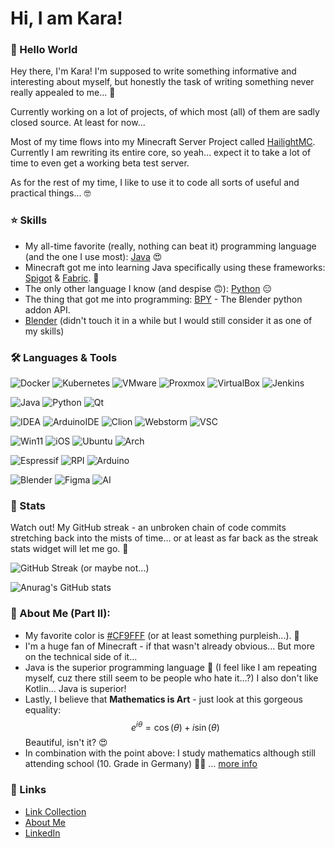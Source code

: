 # Hi, I am Kara!

### 👋 Hello World

Hey there, I'm Kara! I'm supposed to write something informative and interesting about myself, but honestly the task of writing something never really appealed to me... 🥴

Currently working on a lot of projects, of which most (all) of them are sadly closed source. At least for now...

Most of my time flows into my Minecraft Server Project called [HailightMC](https://www.github.com/HailightMC). Currently I am rewriting its entire core, so yeah... expect it to take a lot of time to even get a working beta test server.

As for the rest of my time, I like to use it to code all sorts of useful and practical things... 🤓

### ⭐ Skills

* My all-time favorite (really, nothing can beat it) programming language (and the one I use most): [Java](https://en.wikipedia.org/wiki/Java_(programming_language)) 😍
* Minecraft got me into learning Java specifically using these frameworks: [Spigot](https://www.spigotmc.org) & [Fabric](https://www.fabricmc.net). 🤩
* The only other language I know (and despise 🙃): [Python](https://www.python.org) 😑
* The thing that got me into programming: [BPY](https://docs.blender.org/api/current/index.html) - The Blender python addon API.
* [Blender](https://en.wikipedia.org/wiki/Blender_(software)) (didn't touch it in a while but I would still consider it as one of my skills)

### 🛠️ Languages & Tools
![Docker](https://img.shields.io/badge/Docker-2CA5E0?style=for-the-badge&logo=docker&logoColor=white)
![Kubernetes](https://img.shields.io/badge/kubernetes-326ce5.svg?&style=for-the-badge&logo=kubernetes&logoColor=white)
![VMware](https://img.shields.io/badge/VMware-231f20?style=for-the-badge&logo=VMware&logoColor=white)
![Proxmox](https://img.shields.io/badge/Proxmox-E57000?style=for-the-badge&logo=proxmox&logoColor=white)
![VirtualBox](https://img.shields.io/badge/VirtualBox-21416b?style=for-the-badge&logo=VirtualBox&logoColor=white)
![Jenkins](https://img.shields.io/badge/Jenkins-D24939?style=for-the-badge&logo=Jenkins&logoColor=white)

![Java](https://img.shields.io/badge/Java-ED8B00?style=for-the-badge&logo=openjdk&logoColor=white)
![Python](https://img.shields.io/badge/Python-FFD43B?style=for-the-badge&logo=python&logoColor=blue)
![Qt](https://img.shields.io/badge/Qt-41CD52?style=for-the-badge&logo=qt&logoColor=white)

![IDEA](https://img.shields.io/badge/IntelliJ_IDEA-000000.svg?style=for-the-badge&logo=intellij-idea&logoColor=white)
![ArduinoIDE](https://img.shields.io/badge/Arduino_IDE-00979D?style=for-the-badge&logo=arduino&logoColor=white)
![Clion](https://img.shields.io/badge/CLion-000000?style=for-the-badge&logo=clion&logoColor=white)
![Webstorm](https://img.shields.io/badge/WebStorm-000000?style=for-the-badge&logo=WebStorm&logoColor=white)
![VSC](https://img.shields.io/badge/Visual_Studio_Code-0078D4?style=for-the-badge&logo=visual%20studio%20code&logoColor=white)

![Win11](https://img.shields.io/badge/Windows_11-0078d4?style=for-the-badge&logo=windows-11&logoColor=white)
![iOS](https://img.shields.io/badge/iOS-000000?style=for-the-badge&logo=ios&logoColor=white)
![Ubuntu](https://img.shields.io/badge/Ubuntu-E95420?style=for-the-badge&logo=ubuntu&logoColor=white)
![Arch](https://img.shields.io/badge/Arch_Linux-1793D1?style=for-the-badge&logo=arch-linux&logoColor=white)

![Espressif](https://img.shields.io/badge/espressif-E7352C?style=for-the-badge&logo=espressif&logoColor=white)
![RPI](https://img.shields.io/badge/Raspberry%20Pi-A22846?style=for-the-badge&logo=Raspberry%20Pi&logoColor=white)
![Arduino](https://img.shields.io/badge/Arduino-00979D?style=for-the-badge&logo=Arduino&logoColor=white)

![Blender](https://img.shields.io/badge/blender-%23F5792A.svg?style=for-the-badge&logo=blender&logoColor=white)
![Figma](https://img.shields.io/badge/Figma-F24E1E?style=for-the-badge&logo=figma&logoColor=white)
![AI](https://img.shields.io/badge/Adobe%20Illustrator-FF9A00?style=for-the-badge&logo=adobe%20illustrator&logoColor=white)
  
### 💎 Stats

Watch out! My GitHub streak - an unbroken chain of code commits stretching back into the mists of time... or at least as far back as the streak stats widget will let me go. 🤯

![GitHub Streak](https://streak-stats.demolab.com?user=Kara6432&date_format=j%20M%5B%20Y%5D)
(or maybe not...)

![Anurag's GitHub stats](https://github-readme-stats-eta-six-69.vercel.app/api?username=kara6432&include_all_commits=true)

### 🤪 About Me (Part II):

* My favorite color is [#CF9FFF](https://github.com/Kara6432/Kara6432/blob/main/CF9FFF.png) (or at least something purpleish...). 🎨
* I'm a huge fan of Minecraft - if that wasn't already obvious... But more on the technical side of it...
* Java is the superior programming language 🤗 (I feel like I am repeating myself, cuz there still seem to be people who hate it...?) I also don't like Kotlin... Java is superior!
* Lastly, I believe that **Mathematics is Art** - just look at this gorgeous equality: $$e^{i\theta}=\cos\left(\theta\right)+i\sin\left(\theta\right)$$ Beautiful, isn't it? 😍
* In combination with the point above: I study mathematics although still attending school (10. Grade in Germany) 👩‍🎓 ... [more info](https://fruehstudium.fau.de)

### 🔗 Links

* [Link Collection](https://linktr.ee/karapowered)
* [About Me](https://karapowered.carrd.co)
* [LinkedIn](https://www.linkedin.com/in/karapowered/)
